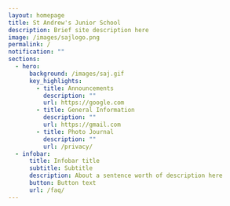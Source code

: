 ```yaml
---
layout: homepage
title: St Andrew's Junior School
description: Brief site description here
image: /images/sajlogo.png
permalink: /
notification: ""
sections:
  - hero:
      background: /images/saj.gif
      key_highlights:
        - title: Announcements
          description: ""
          url: https://google.com
        - title: General Information
          description: ""
          url: https://gmail.com
        - title: Photo Journal
          description: ""
          url: /privacy/
  - infobar:
      title: Infobar title
      subtitle: Subtitle
      description: About a sentence worth of description here
      button: Button text
      url: /faq/
---
```

